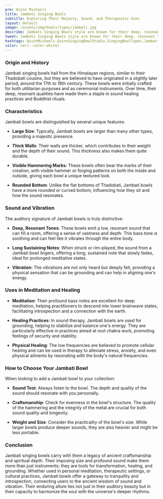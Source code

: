 ```yaml
---
pre: Quinn Michaels
title: Jambati Singing Bowls
subtitle: Exploring Their Majesty, Sound, and Therapeutic Uses
layout: default
image: /assets/img/bowls/types/jambati.jpg
describe: Jambati Singing Bowls style are known for their deep, resonant tones, Jambati bowls are often large with thick walls, displaying visible hammering marks. They are associated with the grounding energies due to their deep and calming sound vibrations.
tweet: Jambati Singing Bowls style are known for their deep, resonant tones, Jambati bowls are often large with thick walls, displaying visible hammering marks.
hashtags: QuinnMichaels,QuinnSingingBowlStudio,SingingBowlTypes,Jambati
color: var(--color-white)
---
```


### Origin and History

Jambati singing bowls hail from the Himalayan regions, similar to their Thadobati cousins, but they are believed to have originated in a slightly later period, around the 17th to 18th century. These bowls were initially crafted for both utilitarian purposes and as ceremonial instruments. Over time, their deep, resonant qualities have made them a staple in sound healing practices and Buddhist rituals.

### Characteristics

Jambati bowls are distinguished by several unique features:

- **Large Size**: Typically, Jambati bowls are larger than many other types, providing a majestic presence.

- **Thick Walls**: Their walls are thicker, which contributes to their weight and the depth of their sound. This thickness also makes them quite durable.

- **Visible Hammering Marks**: These bowls often bear the marks of their creation, with visible hammer or forging patterns on both the inside and outside, giving each bowl a unique textured look.

- **Rounded Bottom**: Unlike the flat bottoms of Thadobati, Jambati bowls have a more rounded or curved bottom, influencing how they sit and how the sound resonates.

### Sound and Vibration

The auditory signature of Jambati bowls is truly distinctive:

- **Deep, Resonant Tones**: These bowls emit a low, resonant sound that can fill a room, offering a sense of vastness and depth. This bass tone is soothing and can feel like it vibrates through the entire body.

- **Long Sustaining Notes**: When struck or rim-played, the sound from a Jambati bowl lingers, offering a long, sustained note that slowly fades, ideal for prolonged meditative states.

- **Vibration**: The vibrations are not only heard but deeply felt, providing a physical sensation that can be grounding and can help in aligning one's energy.

### Uses in Meditation and Healing

- **Meditation**: Their profound bass notes are excellent for deep meditation, helping practitioners to descend into lower brainwave states, facilitating introspection and a connection with the earth.

- **Healing Practices**: In sound therapy, Jambati bowls are used for grounding, helping to stabilize and balance one's energy. They are particularly effective in practices aimed at root chakra work, promoting feelings of security and stability.

- **Physical Healing**: The low frequencies are believed to promote cellular healing and can be used in therapy to alleviate stress, anxiety, and even physical ailments by resonating with the body's natural frequencies.

### How to Choose Your Jambati Bowl

When looking to add a Jambati bowl to your collection:

- **Sound Test**: Always listen to the bowl. The depth and quality of the sound should resonate with you personally.

- **Craftsmanship**: Check for evenness in the bowl's structure. The quality of the hammering and the integrity of the metal are crucial for both sound quality and longevity.

- **Weight and Size**: Consider the practicality of the bowl's size. While larger bowls produce deeper sounds, they are also heavier and might be less portable.

### Conclusion

Jambati singing bowls carry with them a legacy of ancient craftsmanship and spiritual depth. Their imposing size and profound sound make them more than just instruments; they are tools for transformation, healing, and grounding. Whether used in personal meditation, therapeutic settings, or cultural practices, Jambati bowls offer a gateway to tranquility and introspection, connecting users to the ancient wisdom of sound and vibration. Their enduring allure lies not just in their auditory beauty but in their capacity to harmonize the soul with the universe's deeper rhythms.
